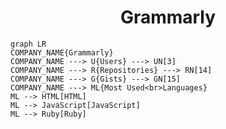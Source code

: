 <h1 align="center">Grammarly</h1>

```mermaid
graph LR
COMPANY_NAME{Grammarly}
COMPANY_NAME ---> U{Users} ---> UN[3]
COMPANY_NAME ---> R{Repositories} ---> RN[14]
COMPANY_NAME ---> G{Gists} ---> GN[15]
COMPANY_NAME ---> ML{Most Used<br>Languages}
ML --> HTML[HTML]
ML --> JavaScript[JavaScript]
ML --> Ruby[Ruby]
```
